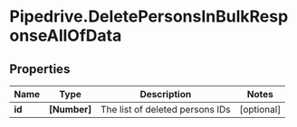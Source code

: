 # Pipedrive.DeletePersonsInBulkResponseAllOfData

## Properties

Name | Type | Description | Notes
------------ | ------------- | ------------- | -------------
**id** | **[Number]** | The list of deleted persons IDs | [optional] 


